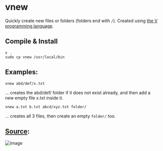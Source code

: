 # vnew
Quickly create new files or folders (folders end with `/`).
Created using [the V programming language](https://github.com/vlang/v).

## Compile & Install
```
v .
sudo cp vnew /usr/local/bin
```

## Examples:
```
vnew abd/def/x.txt
```
... creates the abd/def/ folder if it does not exist already, and then add a new empty file x.txt inside it.

```
vnew a.txt b.txt abcd/xyz.txt folder/
```
... creates all 3 files, then create an empty `folder/` too.

## [Source](vnew.v):
![image](https://user-images.githubusercontent.com/26967/111912607-169a1180-8a73-11eb-8197-a20340481cb5.png)
